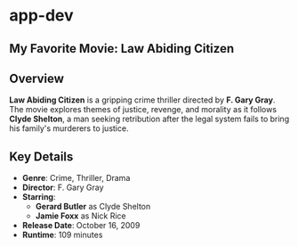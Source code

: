 # app-dev

## My Favorite Movie: **Law Abiding Citizen**

## Overview
**Law Abiding Citizen** is a gripping crime thriller directed by **F. Gary Gray**. The movie explores themes of justice, revenge, and morality as it follows **Clyde Shelton**, a man seeking retribution after the legal system fails to bring his family's murderers to justice.

## Key Details
- **Genre**: Crime, Thriller, Drama
- **Director**: F. Gary Gray
- **Starring**: 
  - **Gerard Butler** as Clyde Shelton
  - **Jamie Foxx** as Nick Rice
- **Release Date**: October 16, 2009
- **Runtime**: 109 minutes
